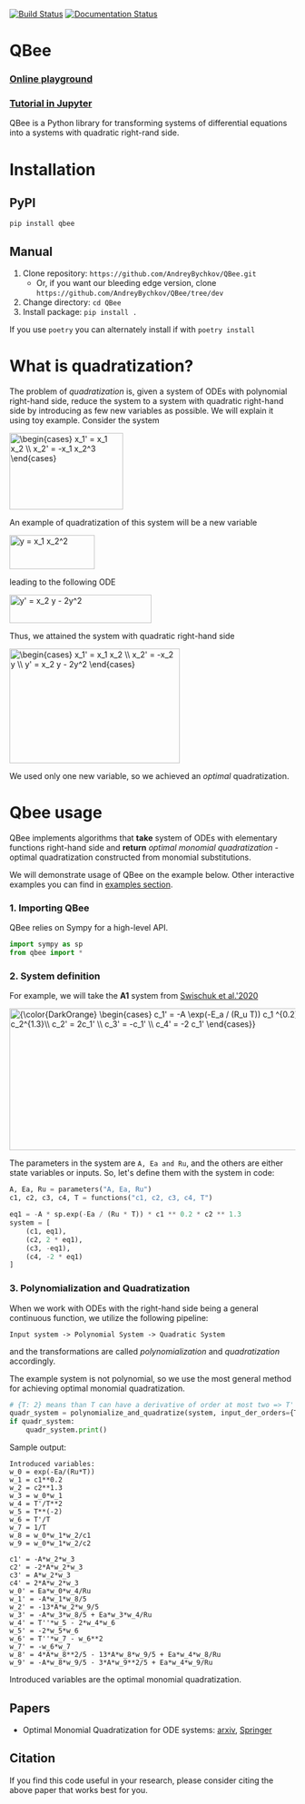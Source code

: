 [![Build Status](https://travis-ci.com/AndreyBychkov/QBee.svg?branch=dev)](https://app.travis-ci.com/github/AndreyBychkov/QBee)
[![Documentation Status](https://readthedocs.org/projects/qbee/badge/?version=dev)](https://qbee.readthedocs.io/en/dev/?badge=dev)
# QBee

### [Online playground](https://huggingface.co/spaces/Armaliltril/qbee)
### [Tutorial in Jupyter](QBee_tutorial.ipynb)

QBee is a Python library for transforming systems of differential equations into a systems with quadratic right-rand side.

# Installation

## PyPI
`pip install qbee`

## Manual
1. Clone repository: `https://github.com/AndreyBychkov/QBee.git`
   * Or, if you want our bleeding edge version, clone `https://github.com/AndreyBychkov/QBee/tree/dev`
2. Change directory: `cd QBee`
3. Install package: `pip install .`

If you use `poetry` you can alternately install if with
`poetry install`

# What is quadratization?

The problem of *quadratization* is, given a system of ODEs with polynomial right-hand side, reduce the system to a
system with quadratic right-hand side by introducing as few new variables as possible. We will explain it using toy
example. Consider the system

<img alt="\begin{cases} x_1&#39; = x_1 x_2 \\ x_2&#39; = -x_1 x_2^3 \end{cases}" height="135" src="https://latex.codecogs.com/png.latex?\dpi{200}&amp;space;\huge&amp;space;{\color{DarkOrange}&amp;space;\begin{cases}&amp;space;x_1&#39;&amp;space;=&amp;space;x_1&amp;space;x_2&amp;space;\\&amp;space;x_2&#39;&amp;space;=&amp;space;-x_1&amp;space;x_2^3&amp;space;\end{cases}}" width="200"/>

An example of quadratization of this system will be a new variable

<img alt="y = x_1 x_2^2" height="60" src="https://latex.codecogs.com/png.latex?\dpi{200}&amp;amp;amp;space;\huge&amp;amp;amp;space;{\color{DarkOrange}y&amp;amp;amp;space;=&amp;amp;amp;space;x_1&amp;amp;amp;space;x_2^2}" width="150"/>

leading to the following ODE

<img alt="y&#39; = x_2 y - 2y^2" height="50" src="https://latex.codecogs.com/png.latex?\dpi{200}&amp;space;\huge&amp;space;{\color{DarkOrange}y&#39;&amp;space;=&amp;space;x_2&amp;space;y&amp;space;-&amp;space;2y^2}" width="250"/>

Thus, we attained the system with quadratic right-hand side

<img alt="\begin{cases} x_1&#39; = x_1 x_2 \\ x_2&#39; = -x_2 y \\ y&#39; = x_2 y - 2y^2 \end{cases}" height="202" src="https://latex.codecogs.com/png.latex?\dpi{200}&amp;space;\huge&amp;space;{\color{DarkOrange}\begin{cases}&amp;space;x_1&#39;&amp;space;=&amp;space;x_1&amp;space;x_2&amp;space;\\&amp;space;x_2&#39;&amp;space;=&amp;space;-x_2&amp;space;y&amp;space;\\&amp;space;y&#39;&amp;space;=&amp;space;x_2&amp;space;y&amp;space;-&amp;space;2y^2&amp;space;\end{cases}}" width="300"/>

We used only one new variable, so we achieved an *optimal* quadratization.

# Qbee usage

QBee implements algorithms that **take** system of ODEs with elementary functions right-hand side and
**return** *optimal monomial quadratization* - optimal quadratization constructed from monomial substitutions.

We will demonstrate usage of QBee on the example below. Other interactive examples you can find
in [examples section](examples).

### 1. Importing QBee

QBee relies on Sympy for a high-level API.

```python
import sympy as sp
from qbee import *
```

### 2. System definition

For example, we will take the **A1** system from [Swischuk et al.'2020](https://arxiv.org/abs/1908.03620)

<img alt="{\color{DarkOrange} \begin{cases} c_1&#39; = -A \exp(-E_a / (R_u T)) c_1 ^{0.2} c_2^{1.3}\\ c_2&#39; = 2c_1&#39; \\ c_3&#39; = -c_1&#39; \\ c_4&#39; = -2 c_1&#39; \end{cases}}" height="250" src="https://latex.codecogs.com/png.latex?\dpi{200}&amp;space;\huge&amp;space;{\color{DarkOrange}&amp;space;\begin{cases}&amp;space;c_1&#39;&amp;space;=&amp;space;-A&amp;space;\exp(-E_a&amp;space;/&amp;space;(R_u&amp;space;T))&amp;space;c_1&amp;space;^{0.2}&amp;space;c_2^{1.3}\\&amp;space;c_2&#39;&amp;space;=&amp;space;2c_1&#39;&amp;space;\\&amp;space;c_3&#39;&amp;space;=&amp;space;-c_1&#39;&amp;space;\\&amp;space;c_4&#39;&amp;space;=&amp;space;-2&amp;space;c_1&#39;&amp;space;\end{cases}}" width="550"/>

The parameters in the system are `A, Ea and Ru`, and the others are either state variables or inputs.
So, let's define them with the system in code:
```python
A, Ea, Ru = parameters("A, Ea, Ru")
c1, c2, c3, c4, T = functions("c1, c2, c3, c4, T")  

eq1 = -A * sp.exp(-Ea / (Ru * T)) * c1 ** 0.2 * c2 ** 1.3
system = [
    (c1, eq1),
    (c2, 2 * eq1),
    (c3, -eq1),
    (c4, -2 * eq1)
]
```

### 3. Polynomialization and Quadratization

When we work with ODEs with the right-hand side being a general continuous function, 
we utilize the following pipeline: 
```
Input system -> Polynomial System -> Quadratic System
```
and the transformations are called *polynomialization* and *quadratization* accordingly. 

The example system is not polynomial, so we use the most general method for achieving optimal monomial quadratization.

```python
# {T: 2} means than T can have a derivative of order at most two => T''
quadr_system = polynomialize_and_quadratize(system, input_der_orders={T: 2})
if quadr_system:
    quadr_system.print()
```

Sample output:

```
Introduced variables:
w_0 = exp(-Ea/(Ru*T))
w_1 = c1**0.2
w_2 = c2**1.3
w_3 = w_0*w_1
w_4 = T'/T**2
w_5 = T**(-2)
w_6 = T'/T
w_7 = 1/T
w_8 = w_0*w_1*w_2/c1
w_9 = w_0*w_1*w_2/c2

c1' = -A*w_2*w_3
c2' = -2*A*w_2*w_3
c3' = A*w_2*w_3
c4' = 2*A*w_2*w_3
w_0' = Ea*w_0*w_4/Ru
w_1' = -A*w_1*w_8/5
w_2' = -13*A*w_2*w_9/5
w_3' = -A*w_3*w_8/5 + Ea*w_3*w_4/Ru
w_4' = T''*w_5 - 2*w_4*w_6
w_5' = -2*w_5*w_6
w_6' = T''*w_7 - w_6**2
w_7' = -w_6*w_7
w_8' = 4*A*w_8**2/5 - 13*A*w_8*w_9/5 + Ea*w_4*w_8/Ru
w_9' = -A*w_8*w_9/5 - 3*A*w_9**2/5 + Ea*w_4*w_9/Ru
```

Introduced variables are the optimal monomial quadratization.

## Papers

* Optimal Monomial Quadratization for ODE systems: [arxiv](https://arxiv.org/abs/2103.08013), [Springer](https://link.springer.com/chapter/10.1007/978-3-030-79987-8_9)

## Citation

If you find this code useful in your research, please consider citing the above paper that works best for you. 






